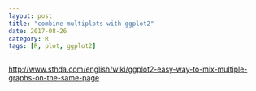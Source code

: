 ```yaml
---
layout: post
title: "combine multiplots with ggplot2"
date: 2017-08-26
category: R
tags: [R, plot, ggplot2]
---
```


http://www.sthda.com/english/wiki/ggplot2-easy-way-to-mix-multiple-graphs-on-the-same-page

